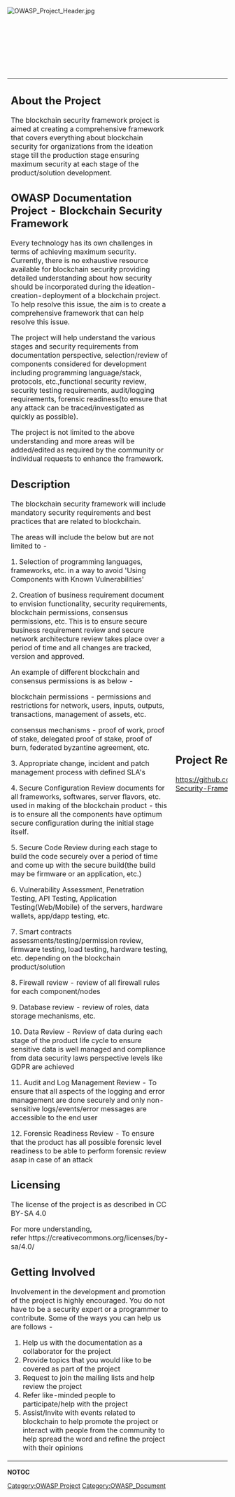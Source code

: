 <div style="width:100%;height:160px;border:0,margin:0;overflow: hidden;">

![OWASP_Project_Header.jpg](OWASP_Project_Header.jpg
"OWASP_Project_Header.jpg")

</div>

<table>
<tbody>
<tr class="odd">
<td><h2 id="about_the_project">About the Project</h2>
<p>The blockchain security framework project is aimed at creating a comprehensive framework that covers everything about blockchain security for organizations from the ideation stage till the production stage ensuring maximum security at each stage of the product/solution development.<span style="color:#ff0000"></p>
<h2 id="owasp_documentation_project___blockchain_security_framework">OWASP Documentation Project - Blockchain Security Framework</h2>
<p>Every technology has its own challenges in terms of achieving maximum security. Currently, there is no exhaustive resource available for blockchain security providing detailed understanding about how security should be incorporated during the ideation-creation-deployment of a blockchain project. To help resolve this issue, the aim is to create a comprehensive framework that can help resolve this issue.</p>
<p>The project will help understand the various stages and security requirements from documentation perspective, selection/review of components considered for development including programming language/stack, protocols, etc.,functional security review, security testing requirements, audit/logging requirements, forensic readiness(to ensure that any attack can be traced/investigated as quickly as possible).</p>
<p>The project is not limited to the above understanding and more areas will be added/edited as required by the community or individual requests to enhance the framework.</p>
<p><span style="color:#ff0000"></p>
<h2 id="description">Description</h2>
<p>The blockchain security framework will include mandatory security requirements and best practices that are related to blockchain.</p>
<p>The areas will include the below but are not limited to - </p>
<p>1. Selection of programming languages, frameworks, etc. in a way to avoid 'Using Components with Known Vulnerabilities' </p>
<p>2. Creation of business requirement document to envision functionality, security requirements, blockchain permissions, consensus permissions, etc. This is to ensure secure business requirement review and secure network architecture review takes place over a period of time and all changes are tracked, version and approved. </p>
<p>An example of different blockchain and consensus permissions is as below - </p>
<p>blockchain permissions - permissions and restrictions for network, users, inputs, outputs, transactions, management of assets, etc. </p>
<p>consensus mechanisms - proof of work, proof of stake, delegated proof of stake, proof of burn, federated byzantine agreement, etc. </p>
<p>3. Appropriate change, incident and patch management process with defined SLA's </p>
<p>4. Secure Configuration Review documents for all frameworks, softwares, server flavors, etc. used in making of the blockchain product - this is to ensure all the components have optimum secure configuration during the initial stage itself.</p>
<p>5. Secure Code Review during each stage to build the code securely over a period of time and come up with the secure build(the build may be firmware or an application, etc.) </p>
<p>6. Vulnerability Assessment, Penetration Testing, API Testing, Application Testing(Web/Mobile) of the servers, hardware wallets, app/dapp testing, etc. </p>
<p>7. Smart contracts assessments/testing/permission review, firmware testing, load testing, hardware testing, etc. depending on the blockchain product/solution</p>
<p>8. Firewall review - review of all firewall rules for each component/nodes</p>
<p>9. Database review - review of roles, data storage mechanisms, etc. </p>
<p>10. Data Review - Review of data during each stage of the product life cycle to ensure sensitive data is well managed and compliance from data security laws perspective levels like GDPR are achieved </p>
<p>11. Audit and Log Management Review - To ensure that all aspects of the logging and error management are done securely and only non-sensitive logs/events/error messages are accessible to the end user </p>
<p>12. Forensic Readiness Review - To ensure that the product has all possible forensic level readiness to be able to perform forensic review asap in case of an attack<span style="color:#ff0000"></p>
<h2 id="licensing">Licensing</h2>
<p>The license of the project is as described in CC BY-SA 4.0</p>
<p>For more understanding, refer https://creativecommons.org/licenses/by-sa/4.0/<span style="color:#ff0000"></p>
<h2 id="getting_involved">Getting Involved</h2>
<p>Involvement in the development and promotion of the project is highly encouraged. You do not have to be a security expert or a programmer to contribute. Some of the ways you can help us are follows -</p>
<ol>
<li>Help us with the documentation as a collaborator for the project</li>
<li>Provide topics that you would like to be covered as part of the project</li>
<li>Request to join the mailing lists and help review the project</li>
<li>Refer like-minded people to participate/help with the project</li>
<li>Assist/Invite with events related to blockchain to help promote the project or interact with people from the community to help spread the word and refine the project with their opinions</li>
</ol></td>
<td><h2 id="project_resources">Project Resources</h2>
<p><a href="https://github.com/OWASP/Blockchain-Security-Framework">https://github.com/OWASP/Blockchain-Security-Framework</a></p></td>
</tr>
</tbody>
</table>

__NOTOC__ <headertabs />

[Category:OWASP Project](Category:OWASP_Project "wikilink")
[Category:OWASP_Document](Category:OWASP_Document "wikilink")